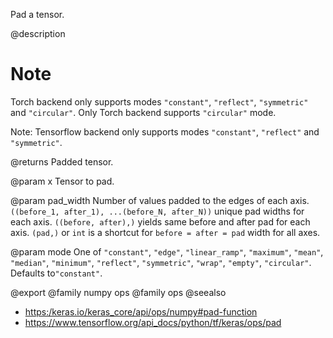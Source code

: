 Pad a tensor.

@description

# Note
Torch backend only supports modes `"constant"`, `"reflect"`,
    `"symmetric"` and `"circular"`.
    Only Torch backend supports `"circular"` mode.

Note:
    Tensorflow backend only supports modes `"constant"`, `"reflect"`
    and `"symmetric"`.

@returns
    Padded tensor.

@param x
Tensor to pad.

@param pad_width
Number of values padded to the edges of each axis.
`((before_1, after_1), ...(before_N, after_N))` unique pad
widths for each axis.
`((before, after),)` yields same before and after pad for
each axis.
`(pad,)` or `int` is a shortcut for `before = after = pad`
width for all axes.

@param mode
One of `"constant"`, `"edge"`, `"linear_ramp"`,
`"maximum"`, `"mean"`, `"median"`, `"minimum"`,
`"reflect"`, `"symmetric"`, `"wrap"`, `"empty"`,
`"circular"`. Defaults to`"constant"`.

@export
@family numpy ops
@family ops
@seealso
+ <https:/keras.io/keras_core/api/ops/numpy#pad-function>
+ <https://www.tensorflow.org/api_docs/python/tf/keras/ops/pad>
